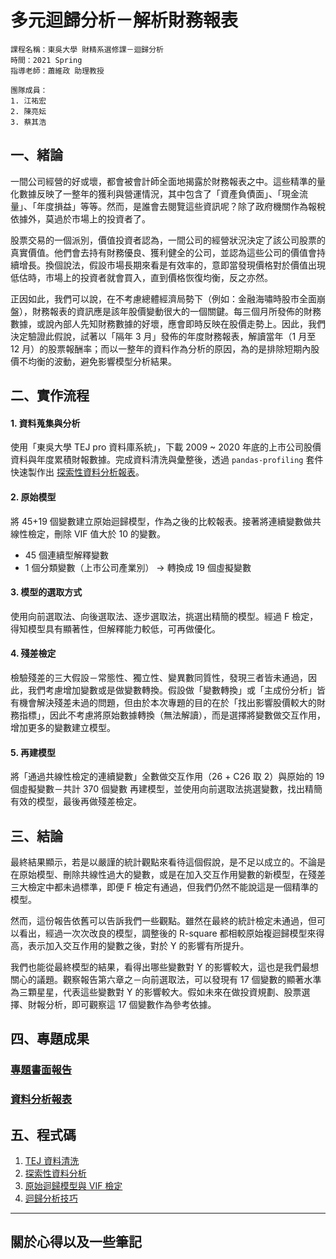 # 多元迴歸分析－解析財務報表

```
課程名稱：東吳大學 財精系選修課－迴歸分析
時間：2021 Spring
指導老師：蕭維政 助理教授

團隊成員：
1. 江祐宏
2. 陳亮妘
3. 蔡其浩
```

## 一、緒論
一間公司經營的好或壞，都會被會計師全面地揭露於財務報表之中。這些精準的量化數據反映了一整年的獲利與營運情況，其中包含了「資產負債面」、「現金流量」、「年度損益」等等。然而，是誰會去閱覽這些資訊呢？除了政府機關作為報稅依據外，莫過於市場上的投資者了。

股票交易的一個派別，價值投資者認為，一間公司的經營狀況決定了該公司股票的真實價值。他們會去持有財務優良、獲利健全的公司，並認為這些公司的價值會持續增長。換個說法，假設市場長期來看是有效率的，意即當發現價格對於價值出現低估時，市場上的投資者就會買入，直到價格恢復均衡，反之亦然。

正因如此，我們可以說，在不考慮總體經濟局勢下（例如：金融海嘯時股市全面崩盤），財務報表的資訊應是該年股價變動很大的一個關鍵。每三個月所發佈的財務數據，或說內部人先知財務數據的好壞，應會即時反映在股價走勢上。因此，我們決定驗證此假說，試著以「隔年 3 月」發佈的年度財務報表，解讀當年（1 月至 12 月）的股票報酬率；而以一整年的資料作為分析的原因，為的是排除短期內股價不均衡的波動，避免影響模型分析結果。

## 二、實作流程
#### 1. 資料蒐集與分析
使用「東吳大學 TEJ pro 資料庫系統」，下載 2009 ~ 2020 年底的上市公司股價資料與年度累積財報數據。完成資料清洗與彙整後，透過 `pandas-profiling` 套件快速製作出 [探索性資料分析報表](https://alexchiang0208.github.io/RegressionAnalysis-Annual-Return-and-Financial-Index/Report/EDA_report.html)。

#### 2. 原始模型
將 45+19 個變數建立原始迴歸模型，作為之後的比較報表。接著將連續變數做共線性檢定，刪除 VIF 值大於 10 的變數。

* 45 個連續型解釋變數
* 1 個分類變數（上市公司產業別） -> 轉換成 19 個虛擬變數

#### 3. 模型的選取方式
使用向前選取法、向後選取法、逐步選取法，挑選出精簡的模型。經過 F 檢定，得知模型具有顯著性，但解釋能力較低，可再做優化。

#### 4. 殘差檢定
檢驗殘差的三大假設－常態性、獨立性、變異數同質性，發現三者皆未通過，因此，我們考慮增加變數或是做變數轉換。假設做「變數轉換」或「主成份分析」皆有機會解決殘差未過的問題，但由於本次專題的目的在於「找出影響股價較大的財務指標」，因此不考慮將原始數據轉換（無法解讀），而是選擇將變數做交互作用，增加更多的變數建立模型。

#### 5. 再建模型
將「通過共線性檢定的連續變數」全數做交互作用（26 + C26 取 2）與原始的 19 個虛擬變數－共計 370 個變數 再建模型，並使用向前選取法挑選變數，找出精簡有效的模型，最後再做殘差檢定。

## 三、結論
最終結果顯示，若是以嚴謹的統計觀點來看待這個假說，是不足以成立的。不論是在原始模型、刪除共線性過大的變數，或是在加入交互作用變數的新模型，在殘差三大檢定中都未過標準，即便 F 檢定有通過，但我們仍然不能說這是一個精準的模型。

然而，這份報告依舊可以告訴我們一些觀點。雖然在最終的統計檢定未通過，但可以看出，經過一次次改良的模型，調整後的 R-square 都相較原始複迴歸模型來得高，表示加入交互作用的變數之後，對於 Y 的影響有所提升。

我們也能從最終模型的結果，看得出哪些變數對 Y 的影響較大，這也是我們最想關心的議題。觀察報告第六章之－向前選取法，可以發現有 17 個變數的顯著水準為三顆星星，代表這些變數對 Y 的影響較大。假如未來在做投資規劃、股票選擇、財報分析，即可觀察這 17 個變數作為參考依據。

## 四、專題成果

### [專題書面報告](Report/書面報告.pdf)
### [資料分析報表](https://alexchiang0208.github.io/RegressionAnalysis-Annual-Return-and-Financial-Index/Report/EDA_report.html)


## 五、程式碼
1. [TEJ 資料清洗](TEJ_data_clearing.py)
2. [探索性資料分析](EDA_report.ipynb)
3. [原始迴歸模型與 VIF 檢定](origin_model.py)
4. [迴歸分析技巧](regression_analysis.R)

---

## 關於心得以及一些筆記




